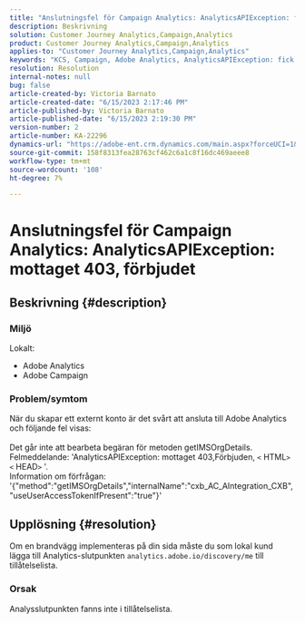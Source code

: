```yaml
---
title: "Anslutningsfel för Campaign Analytics: AnalyticsAPIException: fick 403, förbjuden"
description: Beskrivning
solution: Customer Journey Analytics,Campaign,Analytics
product: Customer Journey Analytics,Campaign,Analytics
applies-to: "Customer Journey Analytics,Campaign,Analytics"
keywords: "KCS, Campaign, Adobe Analytics, AnalyticsAPIException: fick 403, Ej tillåtet, fel, skapa externt konto"
resolution: Resolution
internal-notes: null
bug: false
article-created-by: Victoria Barnato
article-created-date: "6/15/2023 2:17:46 PM"
article-published-by: Victoria Barnato
article-published-date: "6/15/2023 2:19:30 PM"
version-number: 2
article-number: KA-22296
dynamics-url: "https://adobe-ent.crm.dynamics.com/main.aspx?forceUCI=1&pagetype=entityrecord&etn=knowledgearticle&id=926c6b64-870b-ee11-8f6e-6045bd006149"
source-git-commit: 158f8313fea28763cf462c6a1c8f16dc469aeee8
workflow-type: tm+mt
source-wordcount: '108'
ht-degree: 7%

---
```


# Anslutningsfel för Campaign Analytics: AnalyticsAPIException: mottaget 403, förbjudet

## Beskrivning {#description}


### <b>Miljö</b>

Lokalt:

- Adobe Analytics
- Adobe Campaign


### Problem/symtom

När du skapar ett externt konto är det svårt att ansluta till Adobe Analytics och följande fel visas:
<br><br>Det går inte att bearbeta begäran för metoden getIMSOrgDetails. <br>Felmeddelande: &#39;AnalyticsAPIException: mottaget 403,Förbjuden, `<` HTML`>` `<` HEAD`>` &#39;. <br>Information om förfrågan: &#39;{&quot;method&quot;:&quot;getIMSOrgDetails&quot;,&quot;internalName&quot;:&quot;cxb_AC_AIntegration_CXB&quot;,&quot;useUserAccessTokenIfPresent&quot;:&quot;true&quot;}&#39;<br>

## Upplösning {#resolution}


Om en brandvägg implementeras på din sida måste du som lokal kund lägga till Analytics-slutpunkten `analytics.adobe.io/discovery/me` till tillåtelselista.

### Orsak

Analysslutpunkten fanns inte i tillåtelselista.
